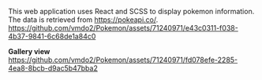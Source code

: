 This web application uses React and SCSS to display pokemon information. The data is retrieved from https://pokeapi.co/.
https://github.com/vmdo2/Pokemon/assets/71240971/e43c0311-f038-4b37-9841-6c68de1a84c0

**Gallery view**
https://github.com/vmdo2/Pokemon/assets/71240971/fd078efe-2285-4ea8-8bcb-d9ac5b47bba2



